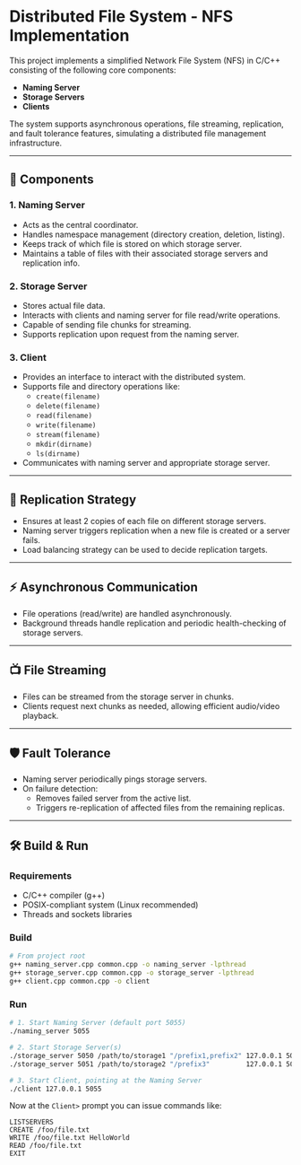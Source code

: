 # Distributed File System - NFS Implementation

This project implements a simplified Network File System (NFS) in C/C++ consisting of the following core components:

- **Naming Server**
- **Storage Servers**
- **Clients**

The system supports asynchronous operations, file streaming, replication, and fault tolerance features, simulating a distributed file management infrastructure.

---

## 🧱 Components

### 1. **Naming Server**
- Acts as the central coordinator.
- Handles namespace management (directory creation, deletion, listing).
- Keeps track of which file is stored on which storage server.
- Maintains a table of files with their associated storage servers and replication info.

### 2. **Storage Server**
- Stores actual file data.
- Interacts with clients and naming server for file read/write operations.
- Capable of sending file chunks for streaming.
- Supports replication upon request from the naming server.

### 3. **Client**
- Provides an interface to interact with the distributed system.
- Supports file and directory operations like:
  - `create(filename)`
  - `delete(filename)`
  - `read(filename)`
  - `write(filename)`
  - `stream(filename)`
  - `mkdir(dirname)`
  - `ls(dirname)`
- Communicates with naming server and appropriate storage server.

---

## 🔁 Replication Strategy
- Ensures at least 2 copies of each file on different storage servers.
- Naming server triggers replication when a new file is created or a server fails.
- Load balancing strategy can be used to decide replication targets.

---

## ⚡ Asynchronous Communication
- File operations (read/write) are handled asynchronously.
- Background threads handle replication and periodic health-checking of storage servers.

---

## 📺 File Streaming
- Files can be streamed from the storage server in chunks.
- Clients request next chunks as needed, allowing efficient audio/video playback.

---

## 🛡️ Fault Tolerance
- Naming server periodically pings storage servers.
- On failure detection:
  - Removes failed server from the active list.
  - Triggers re-replication of affected files from the remaining replicas.

---

## 🛠️ Build & Run

### Requirements
- C/C++ compiler (g++)
- POSIX-compliant system (Linux recommended)
- Threads and sockets libraries

### Build

```sh
# From project root
g++ naming_server.cpp common.cpp -o naming_server -lpthread
g++ storage_server.cpp common.cpp -o storage_server -lpthread
g++ client.cpp common.cpp -o client
```

### Run

```sh
# 1. Start Naming Server (default port 5055)
./naming_server 5055

# 2. Start Storage Server(s)
./storage_server 5050 /path/to/storage1 "/prefix1,prefix2" 127.0.0.1 5055
./storage_server 5051 /path/to/storage2 "/prefix3"         127.0.0.1 5055

# 3. Start Client, pointing at the Naming Server
./client 127.0.0.1 5055
```

Now at the `Client>` prompt you can issue commands like:
```
LISTSERVERS
CREATE /foo/file.txt
WRITE /foo/file.txt HelloWorld
READ /foo/file.txt
EXIT
```


